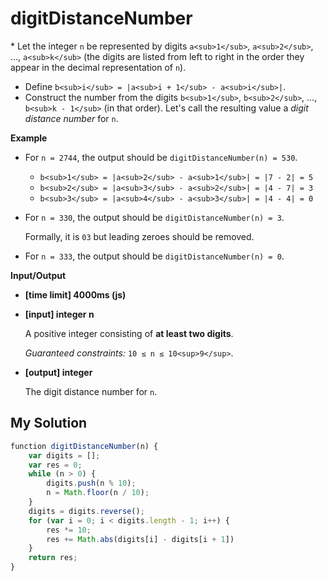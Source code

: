 # digitDistanceNumber
﻿*   Let the integer `n` be represented by digits `a<sub>1</sub>`, `a<sub>2</sub>`, ..., `a<sub>k</sub>` (the digits are listed from left to right in the order they appear in the decimal representation of `n`).
*   Define `b<sub>i</sub> = |a<sub>i + 1</sub> - a<sub>i</sub>|`.
*   Construct the number from the digits `b<sub>1</sub>`, `b<sub>2</sub>`, ..., `b<sub>k - 1</sub>` (in that order). Let's call the resulting value a _digit distance number_ for `n`.

**Example**

*   For `n = 2744`, the output should be
    `digitDistanceNumber(n) = 530`.

    *   `b<sub>1</sub> = |a<sub>2</sub> - a<sub>1</sub>| = |7 - 2| = 5`
    *   `b<sub>2</sub> = |a<sub>3</sub> - a<sub>2</sub>| = |4 - 7| = 3`
    *   `b<sub>3</sub> = |a<sub>4</sub> - a<sub>3</sub>| = |4 - 4| = 0`
*   For `n = 330`, the output should be
    `digitDistanceNumber(n) = 3`.

    Formally, it is `03` but leading zeroes should be removed.

*   For `n = 333`, the output should be
    `digitDistanceNumber(n) = 0`.

**Input/Output**

*   **[time limit] 4000ms (js)**

*   **[input] integer n**

    A positive integer consisting of **at least two digits**.

    _Guaranteed constraints:_
    `10 ≤ n ≤ 10<sup>9</sup>`.

*   **[output] integer**

    The digit distance number for `n`.


## My Solution
```javascript
﻿function digitDistanceNumber(n) {
    var digits = [];
    var res = 0;
    while (n > 0) {
        digits.push(n % 10);
        n = Math.floor(n / 10);
    }
    digits = digits.reverse();
    for (var i = 0; i < digits.length - 1; i++) {
        res *= 10;
        res += Math.abs(digits[i] - digits[i + 1])
    }
    return res;
}
​
```
